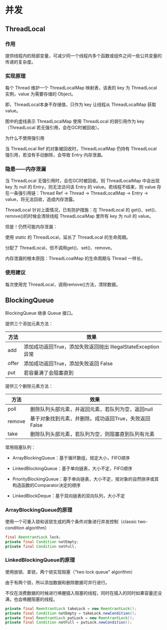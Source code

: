# 并发

## ThreadLocal

### 作用

提供线程内的局部变量，可减少同一个线程内多个函数或组件之间一些公共变量的传递的复杂度。

### 实现原理

每个 Thread 维护一个 ThreadLocalMap 映射表，该表的 key 为 ThreadLocal 实例，value 为需要存储的 Object。

即，ThreadLocal本身不存储值，只作为 key 让线程从 ThreadLocalMap 获取value。


图中的虚线表示 ThreadLocalMap 使用 ThreadLocal 的弱引用作为 key（ThreadLocal 若无强引用，会在GC时被回收）。

为什么不使用强引用

当 ThreadLocal Ref 的对象被回收时，ThreadLocalMap 仍持有 ThreadLocal 强引用，若没有手动删除，会导致 Entry 内存泄漏。

### 隐患——内存泄漏

当 ThreadLocal 无强引用时，会在GC时被回收。则 ThreadLocalMap 中会出现 key 为 null 的 Entry，则无法访问该 Entry 的 value。若线程不结束，则 value 存在一条强引用链：Thread Ref -> Thread -> ThreadLocalMap -> Entry -> value，将无法回收，造成内存泄露。

ThreadLocal 针对上面情况，已有防护措施：在 ThreadLocal 的 get()、set()、remove()的时候会清除线程 ThreadLocalMap 里所有 key 为 null 的 value。

但是！仍然可能内存泄漏：

使用 static 的 ThreadLocal，延长了 ThreadLocal 的生命周期。

分配了 ThreadLocal，但不调用get()、set()、remove。

内存泄漏的根本原因：ThreadLcoalMap 的生命周期与 Thread 一样长。

### 使用建议

每次使用完 ThreadLocal，调用remove()方法，清除数据。

## BlockingQueue

BlockingQueue 继承 Queue 接口。

提供三个添加元素方法：

| 方法    | 效果                                       |
| ----- | ---------------------------------------- |
| add   | 添加成功返回True，添加失败返回抛出 IllegalStateException 异常 |
| offer | 添加成功返回True，添加失败返回 False                  |
| put   | 若容量满了会阻塞直到                               |

提供三个删除元素方法：

| 方法     | 效果                              |
| ------ | ------------------------------- |
| poll   | 删除队列头部元素，并返回元素，若队列为空，返回null     |
| remove | 基于对象找到元素，并删除。成功返回True，失败返回False |
| take   | 删除队列头部元素，若队列为空，则阻塞直到队列有元素       |

常用阻塞队列：

- ArrayBlockingQueue：基于循环数组，规定大小，FIFO顺序

- LinkedBlockingQueue：基于单向链表，大小不定，FIFO顺序

- PriorityBlockingQueue：基于单向链表，大小不定，按对象的自然排序或其构造函数的Comparator决定的顺序

- LinkedBlockDeque：基于双向链表的双向队列，大小不定


### ArrayBlockingQueue的原理

使用一个可重入锁和该锁生成的两个条件对象进行并发控制（classic two-condition algorithm）

```java
final ReentrantLock lock;
private final Condition notEmpty;
private final Condition notFull;
```

### LinkedBlockingQueue的原理

使用放锁、拿锁，两个锁实现阻塞（"two lock queue" algorithm）

由于有两个锁，所以添加数据和删除数据可并行进行。

不仅在消费数据的时候进行唤醒插入阻塞的线程，同时在插入的同时如果容量还没满，也会唤醒阻塞的线程。

```java
private final ReentrantLock takeLock = new ReentrantLock();
private final Condition notEmpty = takeLock.newCondition();
private final ReentrantLock putLock = new ReentrantLock();
private final Condition notFull = putLock.newCondition();
```

